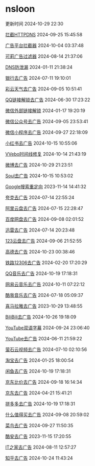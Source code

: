 # nsloon

更新时间 2024-10-29 22:30

[拦截HTTPDNS](https://kelee.one/Tool/Loon/Plugin/Block_HTTPDNS.plugin) 2024-09-25 15:45:58

[广告平台拦截器](https://kelee.one/Tool/Loon/Plugin/BlockAdvertisers.plugin) 2024-10-04 03:37:48

[可莉广告过滤器](https://kelee.one/Tool/Loon/Plugin/Remove_ads_by_keli.plugin) 2024-08-14 21:37:06

[DNS防泄漏](https://kelee.one/Tool/Loon/Plugin/Prevent_DNS_Leaks.plugin) 2024-01-11 21:38:24

[银行去广告](https://kelee.one/Tool/Loon/Plugin/Bank_remove_ads.plugin) 2024-07-11 19:10:01

[彩云天气去广告](https://kelee.one/Tool/Loon/Plugin/ColorfulClouds_remove_ads.plugin) 2024-09-05 10:51:41

[QQ链接解锁去广告](https://kelee.one/Tool/Loon/Plugin/QQ_Redirect.plugin) 2024-06-30 17:23:22

[微信外部链接解锁](https://kelee.one/Tool/Loon/Plugin/Weixin_external_links_unlock.plugin) 2024-01-17 19:20:19

[微信公众号去广告](https://kelee.one/Tool/Loon/Plugin/Weixin_Official_Accounts_remove_ads.plugin) 2024-09-05 23:53:41

[微信小程序去广告](https://kelee.one/Tool/Loon/Plugin/WexinMiniPrograms_Remove_ads.plugin) 2024-09-27 22:18:09

[小红书去广告](https://kelee.one/Tool/Loon/Plugin/RedPaper_remove_ads.plugin) 2024-10-15 10:55:06

[VVebo时间线修复](https://kelee.one/Tool/Loon/Plugin/VVebo_repair.plugin) 2024-10-14 21:43:19

[微博去广告](https://kelee.one/Tool/Loon/Plugin/Weibo_remove_ads.plugin)  2024-10-29 21:23:51

[Soul去广告](https://kelee.one/Tool/Loon/Plugin/Soul_remove_ads.plugin) 2024-10-15 10:53:02

[Google搜索重定向](https://kelee.one/Tool/Loon/Plugin/Google.plugin) 2023-11-14 14:41:32

[夸克去广告](https://kelee.one/Tool/Loon/Plugin/QuarkBrowser_remove_ads.plugin) 2024-07-14 22:55:24

[阿里云盘去广告](https://kelee.one/Tool/Loon/Plugin/AliYunDrive_remove_ads.plugin) 2024-07-15 22:28:47

[百度网盘去广告](https://kelee.one/Tool/Loon/Plugin/BaiduNetDisk_remove_ads.plugin) 2024-09-08 02:01:52

[迅雷去广告](https://kelee.one/Tool/Loon/Plugin/XunLei_remove_ads.plugin) 2024-07-14 20:23:48

[123云盘去广告](https://kelee.one/Tool/Loon/Plugin/123NetWorkDisk_remove_ads.plugin) 2024-09-06 21:52:55

[高德去广告](https://kelee.one/Tool/Loon/Plugin/Amap_remove_ads.plugin) 2024-10-23 00:38:46

[铁路12306去广告](https://kelee.one/Tool/Loon/Plugin/12306_remove_ads.plugin) 2024-02-20 17:20:29

[QQ音乐去广告](https://kelee.one/Tool/Loon/Plugin/QQMusic_remove_ads.plugin) 2024-10-19 17:18:31

[网易云音乐去广告](https://kelee.one/Tool/Loon/Plugin/NeteaseCloudMusic_remove_ads.plugin) 2024-10-11 07:22:12

[酷我音乐去广告](https://kelee.one/Tool/Loon/Plugin/Kuwo_remove_ads.plugin) 2024-07-18 05:09:37

[喜马拉雅去广告](https://kelee.one/Tool/Loon/Plugin/Himalaya_remove_ads.plugin) 2023-10-29 13:48:55

[BiliBili去广告](https://kelee.one/Tool/Loon/Plugin/Bilibili_remove_ads.plugin) 2024-10-26 19:18:09

[YouTube双语字幕](https://kelee.one/Tool/Loon/Plugin/YouTubeSubtitlesTranslation.plugin) 2024-09-24 23:06:40

[YouTube去广告](https://kelee.one/Tool/Loon/Plugin/YouTube_remove_ads.plugin) 2024-06-11 21:59:22

[萤石云视频去广告](https://kelee.one/Tool/Loon/Plugin/VideoGo_remove_ads.plugin) 2024-07-10 02:10:56

[淘宝去广告](https://kelee.one/Tool/Loon/Plugin/Taobao_remove_ads.plugin) 2024-01-25 18:00:54

[闲鱼去广告](https://kelee.one/Tool/Loon/Plugin/FleaMarket_remove_ads.plugin) 2024-10-19 17:18:31

[京东比价去广告](https://kelee.one/Tool/Loon/Plugin/JD_Price.plugin) 2024-09-18 16:14:34

[京东去广告](https://kelee.one/Tool/Loon/Plugin/JD_remove_ads.plugin) 2024-04-21 15:41:21

[拼多多去广告](https://kelee.one/Tool/Loon/Plugin/PinDuoDuo_remove_ads.plugin) 2024-10-19 17:18:31

[什么值得买去广告](https://kelee.one/Tool/Loon/Plugin/smzdm_remove_ads.plugin) 2024-09-08 20:59:02

[菜鸟去广告](https://kelee.one/Tool/Loon/Plugin/Cainiao_remove_ads.plugin) 2024-09-27 11:50:35

[酷安去广告](https://kelee.one/Tool/Loon/Plugin/CoolApk_remove_ads.plugin) 2023-11-15 17:20:55

[IT之家去广告](https://kelee.one/Tool/Loon/Plugin/IThome_remove_ads.plugin) 2024-08-11 12:57:27

[知乎去广告](https://kelee.one/Tool/Loon/Plugin/Zhihu_remove_ads.plugin) 2024-10-24 11:43:24
